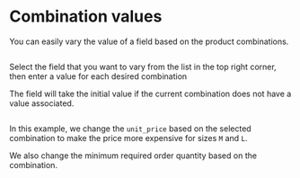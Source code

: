 # Combination values

You can easily vary the value of a field based on the product combinations.

<img srcset="/dynamicproduct/images/combinations.jpg 2x" class="border padding">

Select the field that you want to vary from the list in the top right corner, then enter a value for
each desired combination

The field will take the initial value if the current combination does not have a value associated.

<img srcset="/dynamicproduct/images/combination-values.jpg 2x" class="border padding">

In this example, we change the `unit_price` based on the selected combination to make the price more
expensive for sizes `M` and `L`.

We also change the minimum required order quantity based on the combination. 
